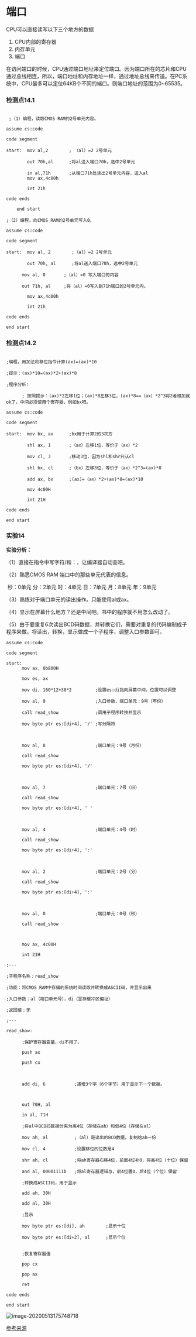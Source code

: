 # 端口

CPU可以直接读写以下三个地方的数据

1. CPU内部的寄存器
2. 内存单元
3. 端口

在访问端口的时候，CPU通过端口地址来定位端口。因为端口所在的芯片和CPU通过总线相连，所以，端口地址和内存地址一样，通过地址总线来传送。在PC系统中，CPU最多可以定位64KB个不同的端口。则端口地址的范围为0~65535。

### 检测点14.1

```assembly

 ;（1）编程，读取CMOS RAM的2号单元内容。

assume cs:code

code segment

start:  mov al,2        ; （al）=2 2号单元

        out 70h,al      ;将al送入端口70h，选中2号单元

        in al,71h       ;从端口71h处读出2号单元内容，送入al
        mov ax,4c00h

        int 21h

code ends

    end start

;（2）编程，向CMOS RAM的2号单元写入0。

assume cs:code

code segment

start:  mov al, 2        ;（al）=2 2号单元 

        out 70h, al      ;将al送入端口70h，选中2号单元

      mov al, 0       ;（al）=0 写入端口的内容  

      out 71h, al     ;将（al）=0写入到71h端口的2号单元内。

        mov ax,4c00h

        int 21h

code ends

end start

```

### 检测点14.2

```assembly

;编程，用加法和移位指令计算(ax)=(ax)*10

;提示：(ax)*10=(ax)*2+(ax)*8

;程序分析:

      ; 按照提示：(ax)*2左移1位；(ax)*8左移3位，(ax)*8==（ax）*2^3将2者相加就ok了。中间必须使用个寄存器，例如bx吧。

assume cs:code

code segment

start:  mov bx, ax      ;bx用于计算2的3次方

        shl ax, 1       ;（ax）左移1位，等价于（ax）*2

        mov cl, 3       ;移动3位，因为shl和shr只认cl

        shl bx, cl      ;（bx）左移3位，等价于（ax）*2^3=(ax)*8

        add ax, bx      ;(ax)=（ax）*2+(ax)*8=(ax)*10

        mov 4c00H

        int 21H

code ends

end start
```

### 实验14

**实验分析：**

（1）直接在指令中写字符/和：，让编译器自动查吧。

（2）熟悉CMOS RAM 端口中的那些单元代表的信息。

​    秒：0单元   分：2单元    时：4单元  日：7单元    月：8单元    年：9单元

（3）熟练对于端口单元的读出操作。只能使用al或ax。

（4）显示在屏幕什么地方？还是中间吧。书中的程序就不用怎么改动了。

（5）由于要重复6次读出BCD码数据，并转换它们，需要对重复的代码编制成子程序来做。将读出，转换，显示做成一个子程序，调整入口参数即可。

```assembly
assume cs:code

code segment

start:    
	  mov ax, 0b800H     

      mov es, ax

      mov di, 160*12+30*2         ;设置es:di指向屏幕中间，位置可以调整          

      mov al, 9                   ;入口参数，端口单元：9号（年份）                   

      call read_show              ;调用子程序转换并显示

      mov byte ptr es:[di+4], '/' ;写分隔符

     

      mov al, 8                   ;端口单元：9号（月份）   

      call read_show

      mov byte ptr es:[di+4], '/'

     

      mov al, 7                   ;端口单元：7号（日）

      call read_show

      mov byte ptr es:[di+4], ' '

     

      mov al, 4                   ;端口单元：4号（时）

      call read_show

      mov byte ptr es:[di+4], ':'

     

      mov al, 2                   ;端口单元：2号（分）

      call read_show

      mov byte ptr es:[di+4], ':'

     

      mov al, 0                   ;端口单元：0号（秒）

      call read_show

             

      mov ax, 4c00H

      int 21H

;---

;子程序名称：read_show

;功能：将CMOS RAM中存储的系统时间读取并转换成ASCII码，并显示出来

;入口参数：al（端口单元号），di（显存缓冲区偏址）

;返回值：无

;--- 

read_show:

      ;保护寄存器变量，di不用了。

      push ax

      push cx

     

      add di, 6           ;递增3个字（6个字节）用于显示下一个数据。

     

      out 70H, al

      in al, 71H

      ;将al中BCD码数据分离为高4位（存储在ah）和低4位（存储在al）

      mov ah, al          ;（al）是读出的BCD数据，复制给ah一份

      mov cl, 4           ;设置移位的位数是4

      shr ah, cl          ;将ah寄存器右移4位，前面4位补0，将高4位（十位）保留

      and al, 00001111b   ;将al寄存器逻辑与，前4位置0，后4位（个位）保留

      ;转换成ASCII码，用于显示

      add ah, 30H

      add al, 30H

      ;显示

      mov byte ptr es:[di], ah        ;显示十位

      mov byte ptr es:[di+2], al      ;显示个位

     
      ;恢复寄存器值

      pop cx

      pop ax

      ret

code ends

end start
```

![image-20200513175748718](images/20200513175748718.png)

[参考来源](https://www.cnblogs.com/Base-Of-Practice/articles/6883990.html)

